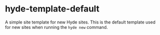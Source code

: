 # hyde-template-default

A simple site template for new Hyde sites. This is the default template used for new sites when running the `hyde new` command.
